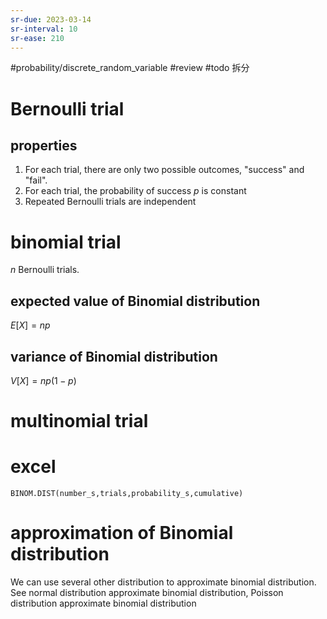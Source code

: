 ```yaml
---
sr-due: 2023-03-14
sr-interval: 10
sr-ease: 210
---
```


#probability/discrete_random_variable #review #todo 拆分

# Bernoulli trial

## properties

1. For each trial, there are only two possible outcomes, "success" and "fail".
2. For each trial, the probability of success $p$ is constant
3. Repeated Bernoulli trials are independent

# binomial trial

$n$ Bernoulli trials.

## expected value  of Binomial distribution

$E[X] = np$

## variance  of Binomial distribution

$V[X] = np(1-p)$

# multinomial trial

# excel

```excel
BINOM.DIST(number_s,trials,probability_s,cumulative)
```

# approximation of Binomial distribution

We can use several other distribution to approximate binomial distribution. See normal distribution approximate binomial distribution, Poisson distribution approximate binomial distribution

‍